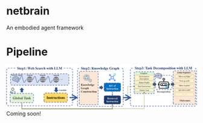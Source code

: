 # netbrain
An embodied agent framework

# **Pipeline**
<div align="center">
  <img src="https://github.com/ToBeResumed/netbrain/blob/main/Pipeline.png" width="600"/>
</div>
Coming soon!
